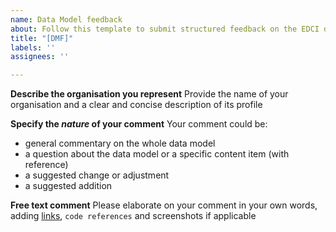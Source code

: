 ```yaml
---
name: Data Model feedback
about: Follow this template to submit structured feedback on the EDCI data model
title: "[DMF]"
labels: ''
assignees: ''

---
```


**Describe the organisation you represent**
Provide the name of your organisation and a clear and concise description of its profile

**Specify the *nature* of your comment**
Your comment could be:
* general commentary on the whole data model
* a question about the data model or a specific content item (with reference)
* a suggested change or adjustment 
* a suggested addition

**Free text comment**
Please elaborate on your comment in your own words, adding [links](https://github.com/european-commission-europass/EDCI-Data-Model/blob/master/edci_credential.xml), <code>code references</code> and screenshots if applicable
